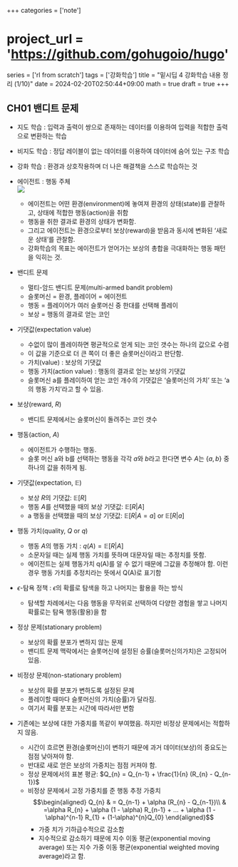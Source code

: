 +++
categories = ['note']
# project_url = 'https://github.com/gohugoio/hugo'
series = ['rl from scratch']
tags = ['강화학습']
title = "밑시딥 4 강화학습 내용 정리 (1/10)"
date = 2024-02-20T02:50:44+09:00
math = true
draft = true
+++

## CH01 밴디트 문제

- 지도 학습 : 입력과 출력이 쌍으로 존재하는 데이터를 이용하여 입력을 적합한 출력으로 변환하는 학습
- 비지도 학습 : 정답 레이블이 없는 데이터를 이용하여 데이터에 숨어 있는 구조 학습

- 강화 학습 : 환경과 상호작용하며 더 나은 해결책을 스스로 학습하는 것
- 에이전트 : 행동 주체  
![](Files/%E1%84%83%E1%85%A1%E1%84%8B%E1%85%AE%E1%86%AB%E1%84%85%E1%85%A9%E1%84%83%E1%85%B3.png)  

    - 에이전트는 어떤 환경(environment)에 놓여져 환경의 상태(state)를 관찰하고, 상태에 적합한 행동(action)을 취함
    - 행동을 취한 결과로 환경의 상태가 변화함.
    - 그리고 에이전트는 환경으로부터 보상(reward)을 받음과 동시에 변화된 ‘새로운 상태’를 관찰함.
    - 강화학습의 목표는 에이전트가 얻어가는 보상의 총합을 극대화하는 행동 패턴을 익히는 것.

  

- 밴디트 문제

    - 멀티-암드 밴디트 문제(multi-armed bandit problem)
    - 슬롯머신 = 환경, 플레이어 = 에이전트
    - 행동 = 플레이어가 여러 슬롯머신 중 한대를 선택해 플레이
    - 보상 = 행동의 결과로 얻는 코인

  

- 기댓값(expectation value)
    - 수없이 많이 플레이하면 평균적으로 얻게 되는 코인 갯수는 하나의 값으로 수렴
    - 이 값을 기준으로 더 큰 쪽이 더 좋은 슬롯머신이라고 판단함.
    - 가치(value) : 보상의 기댓값
    - 행동 가치(action value) : 행동의 결과로 얻는 보상의 기댓값
    - 슬롯머신 a를 플레이하여 얻는 코인 개수의 기댓값은 ‘슬롯머신의 가치’ 또는 ‘a의 행동 가치’라고 할 수 있음.
- 보상(reward, $R$)
    - 밴디트 문제에서는 슬롯머신이 돌려주는 코인 갯수
- 행동(action, $A$)
    - 에이전트가 수행하는 행동.
    - 슬롯 머신 a와 b를 선택하는 행동을 각각 $a$와 $b$라고 한다면 변수 $A$는 $\{a, b\}$ 중 하나의 값을 취하게 됨.
- 기댓값(expectation, $\mathbb{E}$)
    - 보상 $R$의 기댓값: $\mathbb{E}[R]$
    - 행동 $A$를 선택했을 때의 보상 기댓값: $\mathbb{E}[R|A]$
    - a 행동을 선택했을 때의 보상 기댓값: $\mathbb{E}[R|A=a]$ or $\mathbb{E}[R|a]$
- 행동 가치(quality, $Q$ or $q$)
    - 행동 $A$의 행동 가치 : $q(A) = \mathbb{E}[R|A]$
    - 소문자일 때는 실제 행동 가치를 뜻하며 대문자일 때는 추정치를 뜻함.
    - 에이전트는 실제 행동가치 q(A)를 알 수 없기 때문에 그값을 추정해야 함. 이런 경우 행동 가치를 추정치라는 뜻에서 Q(A)로 표기함

  

- $\epsilon$-탐욕 정책 : $\epsilon$의 확률로 탐색을 하고 나머지는 활용을 하는 방식
    - 탐색할 차례에서는 다음 행동을 무작위로 선택하여 다양한 경험을 쌓고 나머지 확률로는 탐욕 행동(활용)을 함

  

- 정상 문제(stationary problem)
    - 보상의 확률 분포가 변하지 않는 문제
    - 밴디트 문제 맥락에서는 슬롯머신에 설정된 승률(슬롯머신의가치)은 고정되어 있음.
- 비정상 문제(non-stationary problem)
    - 보상의 확률 분포가 변하도록 설정된 문제
    - 플레이할 때마다 슬롯머신의 가치(승률)가 달라짐.
    - 여기서 확률 분포는 시간에 따라서만 변함
- 기존에는 보상에 대한 가중치를 똑같이 부여했음. 하지만 비정상 문제에서는 적합하지 않음.
    - 시간이 흐르면 환경(슬롯머신)이 변하기 때문에 과거 데이터(보상)의 중요도는 점점 낮아져야 함.
    - 반대로 새로 얻은 보상의 가중치는 점점 커져야 함.
    - 정상 문제에서의 표본 평균: $Q_{n} = Q_{n-1} + \frac{1}{n} (R_{n} - Q_{n-1})$
    - 비정상 문제에서 고정 가중치를 준 행동 추정 가중치$$\begin{aligned} Q_{n} & = Q_{n-1} + \alpha (R_{n} - Q_{n-1})\\ & =\alpha R_{n} + \alpha (1 - \alpha) R_{n-1} + ... + \alpha (1 - \alpha)^{n-1} R_{1} + (1-\alpha)^{n}Q_{0} \end{aligned}$$
        - 가중 치가 기하급수적으로 감소함
        - 지수적으로 감소하기 때문에 지수 이동 평균(exponential moving average) 또는 지수 가중 이동 평균(exponential weighted moving average)라고 함.
